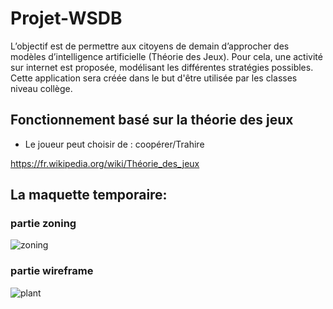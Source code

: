 # Projet-WSDB

L’objectif  est  de  permettre  aux  citoyens  de  demain  d’approcher  des  modèles d’intelligence artificielle (Théorie des Jeux).  Pour cela, une activité sur internet est proposée, modélisant les différentes stratégies possibles.  Cette application sera créée dans le but d'être utilisée par les classes niveau collège.

## Fonctionnement basé sur la théorie des jeux

- Le joueur peut choisir de  :  coopérer/Trahire

https://fr.wikipedia.org/wiki/Théorie_des_jeux

## La maquette  temporaire:

### partie zoning

![zoning](https://github.com/thirax/Projet-WSDB/blob/master/Maquette/Maquette.png)


### partie wireframe

![plant](https://raw.githubusercontent.com/thirax/Projet-WSDB/master/Maquette/Maquette-2.png)

